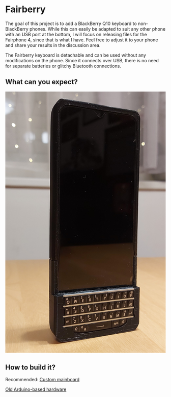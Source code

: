 # Fairberry

The goal of this project is to add a BlackBerry Q10 keyboard to non-BlackBerry phones. While this can easily be adapted to suit any other phone with an USB port at the bottom, I will focus on releasing files for the Fairphone 4, since that is what I have. Feel free to adjust it to your phone and share your results in the discussion area.

The Fairberry keyboard is detachable and can be used without any modifications on the phone. Since it connects over USB, there is no need for separate batteries or glitchy Bluetooth connections.

## What can you expect?

![Frontal shot of the keyboard attached to a Fairphone 4](https://github.com/Dakkaron/Fairberry/raw/main/Images/black_standing.jpg)

## How to build it?

Recommended: [Custom mainboard](https://github.com/Dakkaron/Fairberry/blob/main/Documentation/Hardware_Fairberry_Mainboard.md)

[Old Arduino-based hardware](https://github.com/Dakkaron/Fairberry/blob/main/Documentation/Hardware_Arduinobased.md)
